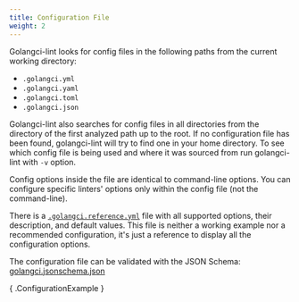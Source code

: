 ```yaml
---
title: Configuration File
weight: 2
---
```


Golangci-lint looks for config files in the following paths from the current working directory:

- `.golangci.yml`
- `.golangci.yaml`
- `.golangci.toml`
- `.golangci.json`

Golangci-lint also searches for config files in all directories from the directory of the first analyzed path up to the root.
If no configuration file has been found, golangci-lint will try to find one in your home directory.
To see which config file is being used and where it was sourced from run golangci-lint with `-v` option.

Config options inside the file are identical to command-line options.
You can configure specific linters' options only within the config file (not the command-line).

There is a [`.golangci.reference.yml`](https://github.com/golangci/golangci-lint/blob/HEAD/.golangci.reference.yml) file with all supported options, their description, and default values.
This file is neither a working example nor a recommended configuration, it's just a reference to display all the configuration options.

The configuration file can be validated with the JSON Schema: [golangci.jsonschema.json](https://golangci-lint.run/jsonschema/golangci.jsonschema.json)

{ .ConfigurationExample }
